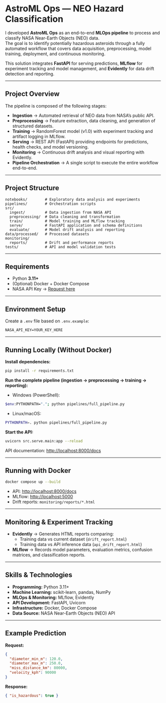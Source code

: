 # AstroML Ops — NEO Hazard Classification

I developed **AstroML Ops** as an end-to-end **MLOps pipeline** to process and classify NASA Near-Earth Objects (NEO) data.  
The goal is to identify potentially hazardous asteroids through a fully automated workflow that covers data acquisition, preprocessing, model training, deployment, and continuous monitoring.

This solution integrates **FastAPI** for serving predictions, **MLflow** for experiment tracking and model management, and **Evidently** for data drift detection and reporting.

---

## Project Overview

The pipeline is composed of the following stages:

- **Ingestion** → Automated retrieval of NEO data from NASA’s public API.  
- **Preprocessing** → Feature extraction, data cleaning, and generation of structured datasets.  
- **Training** → RandomForest model (v1.0) with experiment tracking and artifact logging in MLflow.  
- **Serving** → REST API (FastAPI) providing endpoints for predictions, health checks, and model versioning.  
- **Monitoring** → Continuous drift analysis and visual reporting with Evidently.  
- **Pipeline Orchestration** → A single script to execute the entire workflow end-to-end.

---

## Project Structure
```
notebooks/        # Exploratory data analysis and experiments
pipelines/        # Orchestration scripts
src/  
  ingest/         # Data ingestion from NASA API  
  preprocessing/  # Data cleaning and transformation  
  train/          # Model training and MLflow tracking  
  serve/          # FastAPI application and schema definitions  
  evaluate/       # Model drift analysis and reporting  
data/processed/   # Processed datasets  
monitoring/  
  reports/        # Drift and performance reports  
tests/            # API and model validation tests
```

---

## Requirements

- Python **3.11+**  
- (Optional) Docker + Docker Compose  
- NASA API Key → [Request here](https://api.nasa.gov/)

---

## Environment Setup

Create a `.env` file based on `.env.example`:

```
NASA_API_KEY=YOUR_KEY_HERE
```

---

## Running Locally (Without Docker)

**Install dependencies:**
```bash
pip install -r requirements.txt
```

**Run the complete pipeline (ingestion → preprocessing → training → reporting):**
- Windows (PowerShell):
```bash
$env:PYTHONPATH="."; python pipelines/full_pipeline.py
```
- Linux/macOS:
```bash
PYTHONPATH=. python pipelines/full_pipeline.py
```

**Start the API:**
```bash
uvicorn src.serve.main:app --reload
```
API documentation: [http://localhost:8000/docs](http://localhost:8000/docs)

---

## Running with Docker
```bash
docker compose up --build
```
- API: [http://localhost:8000/docs](http://localhost:8000/docs)  
- MLflow: [http://localhost:5000](http://localhost:5000)  
- Drift reports: `monitoring/reports/*.html`

---

## Monitoring & Experiment Tracking

- **Evidently** → Generates HTML reports comparing:
  - Training data vs current dataset (`drift_report.html`)  
  - Training data vs API inference data (`api_drift_report.html`)
- **MLflow** → Records model parameters, evaluation metrics, confusion matrices, and classification reports.

---

## Skills & Technologies
- **Programming:** Python 3.11+  
- **Machine Learning:** scikit-learn, pandas, NumPy  
- **MLOps & Monitoring:** MLflow, Evidently  
- **API Development:** FastAPI, Uvicorn  
- **Infrastructure:** Docker, Docker Compose  
- **Data Source:** NASA Near-Earth Objects (NEO) API  

---

## Example Prediction

**Request:**
```json
{
  "diameter_min_m": 120.0,
  "diameter_max_m": 250.0,
  "miss_distance_km": 80000,
  "velocity_kph": 90000
}
```

**Response:**
```json
{ "is_hazardous": true }
```